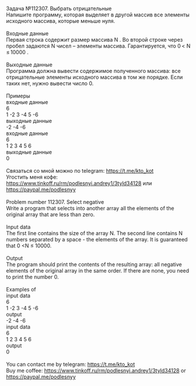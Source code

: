 Задача №112307. Выбрать отрицательные<br />Напишите программу, которая выделяет в другой массив все элементы исходного массива, которые меньше нуля.<br /><br />Входные данные<br />Первая строка содержит размер массива N . Во второй строке через пробел задаются N чисел – элементы массива. Гарантируется, что 0 < N ≤ 10000 .<br /><br />Выходные данные<br />Программа должна вывести содержимое полученного массива: все отрицательные элементы исходного массива в том же порядке. Если таких нет, нужно вывести число 0.<br /><br />Примеры<br />входные данные<br />6<br />1 -2 3 -4 5 -6<br />выходные данные<br /> -2 -4 -6<br />входные данные<br />6<br />1 2 3 4 5 6<br />выходные данные<br />0<br /><br />Связаться со мной можно по telegram: https://t.me/kto_kot<br />Угостить меня кофе: https://www.tinkoff.ru/rm/podlesnyi.andrey1/3tyld34128 или https://paypal.me/podlesnyy<br /><br />Problem number 112307. Select negative<br />Write a program that selects into another array all the elements of the original array that are less than zero.<br /><br />Input data<br />The first line contains the size of the array N. The second line contains N numbers separated by a space - the elements of the array. It is guaranteed that 0 <N ≤ 10000.<br /><br />Output<br />The program should print the contents of the resulting array: all negative elements of the original array in the same order. If there are none, you need to print the number 0.<br /><br />Examples of<br />input data<br />6<br />1 -2 3 -4 5 -6<br />output<br /> -2 -4 -6<br />input data<br />6<br />1 2 3 4 5 6<br />output<br />0<br /><br /> You can contact me by telegram: https://t.me/kto_kot <br /> Buy me coffee: https://www.tinkoff.ru/rm/podlesnyi.andrey1/3tyld34128 or https://paypal.me/podlesnyy